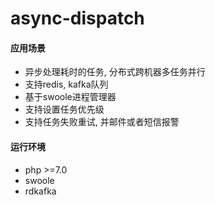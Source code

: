 # async-dispatch

#### 应用场景
* 异步处理耗时的任务, 分布式跨机器多任务并行
* 支持redis, kafka队列
* 基于swoole进程管理器
* 支持设置任务优先级
* 支持任务失败重试, 并邮件或者短信报警


#### 运行环境
* php >=7.0
* swoole
* rdkafka

